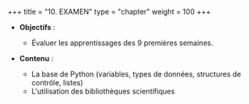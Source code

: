 +++
title = "10. EXAMEN"
type = "chapter"
weight = 100
+++


- **Objectifs** : 
  - Évaluer les apprentissages des 9 premières semaines.

- **Contenu** :
  - La base de Python (variables, types de données, structures de contrôle, listes)
  - L'utilisation des bibliothèques scientifiques











